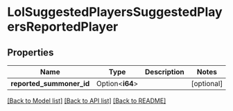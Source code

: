 # LolSuggestedPlayersSuggestedPlayersReportedPlayer

## Properties

Name | Type | Description | Notes
------------ | ------------- | ------------- | -------------
**reported_summoner_id** | Option<**i64**> |  | [optional]

[[Back to Model list]](../README.md#documentation-for-models) [[Back to API list]](../README.md#documentation-for-api-endpoints) [[Back to README]](../README.md)


